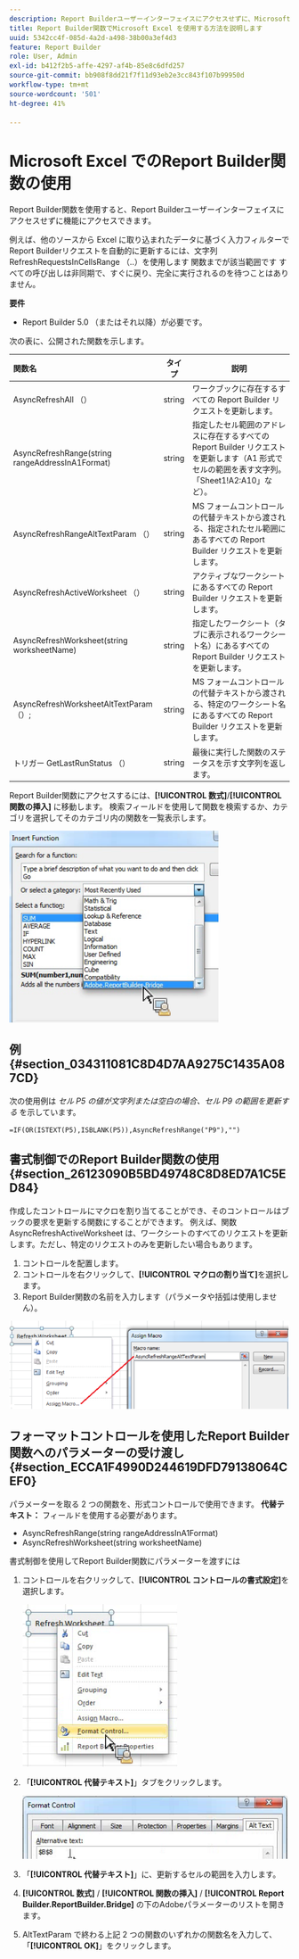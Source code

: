 ```yaml
---
description: Report Builderユーザーインターフェイスにアクセスせずに、Microsoft Excel をReport Builder関数と共に使用する方法を説明します。
title: Report Builder関数でMicrosoft Excel を使用する方法を説明します
uuid: 5342cc4f-085d-4a2d-a498-38b00a3ef4d3
feature: Report Builder
role: User, Admin
exl-id: b412f2b5-affe-4297-af4b-85e8c6dfd257
source-git-commit: bb908f8dd21f7f11d93eb2e3cc843f107b99950d
workflow-type: tm+mt
source-wordcount: '501'
ht-degree: 41%

---
```


# Microsoft Excel でのReport Builder関数の使用

Report Builder関数を使用すると、Report Builderユーザーインターフェイスにアクセスせずに機能にアクセスできます。

例えば、他のソースから Excel に取り込まれたデータに基づく入力フィルターでReport Builderリクエストを自動的に更新するには、文字列 RefreshRequestsInCellsRange （..）を使用します 関数までが該当範囲です すべての呼び出しは非同期で、すぐに戻り、完全に実行されるのを待つことはありません。

**要件**

* Report Builder 5.0 （またはそれ以降）が必要です。

次の表に、公開された関数を示します。

| 関数名 | タイプ | 説明 |
|:---| --- | ---|
| AsyncRefreshAll （） | string | ワークブックに存在するすべての Report Builder リクエストを更新します。 |
| AsyncRefreshRange(string rangeAddressInA1Format) | string | 指定したセル範囲のアドレスに存在するすべての Report Builder リクエストを更新します（A1 形式でセルの範囲を表す文字列。「Sheet1!A2:A10」など）。 |
| AsyncRefreshRangeAltTextParam （） | string | MS フォームコントロールの代替テキストから渡される、指定されたセル範囲にあるすべての Report Builder リクエストを更新します。 |
| AsyncRefreshActiveWorksheet （） | string | アクティブなワークシートにあるすべての Report Builder リクエストを更新します。 |
| AsyncRefreshWorksheet(string worksheetName) | string | 指定したワークシート（タブに表示されるワークシート名）にあるすべての Report Builder リクエストを更新します。 |
| AsyncRefreshWorksheetAltTextParam （）; | string | MS フォームコントロールの代替テキストから渡される、特定のワークシート名にあるすべての Report Builder リクエストを更新します。 |
| トリガー GetLastRunStatus （） | string | 最後に実行した関数のステータスを示す文字列を返します。 |

Report Builder関数にアクセスするには、**[!UICONTROL 数式]**/**[!UICONTROL 関数の挿入]** に移動します。 検索フィールドを使用して関数を検索するか、カテゴリを選択してそのカテゴリ内の関数を一覧表示します。

![ カテゴリリストが展開された関数を挿入ウィンドウを示すスクリーンショット。](assets/arb_functions.png)

## 例 {#section_034311081C8D4D7AA9275C1435A087CD}

次の使用例は *セル P5 の値が文字列または空白の場合、セル P9 の範囲を更新する* を示しています。

```
=IF(OR(ISTEXT(P5),ISBLANK(P5)),AsyncRefreshRange("P9"),"")
```

## 書式制御でのReport Builder関数の使用 {#section_26123090B5BD49748C8D8ED7A1C5ED84}

作成したコントロールにマクロを割り当てることができ、そのコントロールはブックの要求を更新する関数にすることができます。 例えば、関数 AsyncRefreshActiveWorksheet は、ワークシートのすべてのリクエストを更新します。ただし、特定のリクエストのみを更新したい場合もあります。

1. コントロールを配置します。
1. コントロールを右クリックして、**[!UICONTROL マクロの割り当て]**&#x200B;を選択します。
1. Report Builder関数の名前を入力します（パラメータや括弧は使用しません）。

![ マクロの割り当てウィンドウを示すスクリーンショット。](assets/assign_macro.png)

## フォーマットコントロールを使用したReport Builder関数へのパラメーターの受け渡し {#section_ECCA1F4990D244619DFD79138064CEF0}

パラメーターを取る 2 つの関数を、形式コントロールで使用できます。 **代替テキスト：** フィールドを使用する必要があります。

* AsyncRefreshRange(string rangeAddressInA1Format)
* AsyncRefreshWorksheet(string worksheetName)

書式制御を使用してReport Builder関数にパラメーターを渡すには

1. コントロールを右クリックして、**[!UICONTROL コントロールの書式設定]**&#x200B;を選択します。

   ![ 形式コントロールが選択されていることを示すスクリーンショット。](assets/format_control.png)

1. 「**[!UICONTROL 代替テキスト]**」タブをクリックします。

   ![ 「代替テキスト」タブと「代替テキスト」フィールドを示すスクリーンショット。](assets/alt_text.png)

1. 「**[!UICONTROL 代替テキスト]**」に、更新するセルの範囲を入力します。
1. **[!UICONTROL 数式]** / **[!UICONTROL 関数の挿入]** / **[!UICONTROL Report Builder.ReportBuilder.Bridge]** の下のAdobeパラメーターのリストを開きます。

1. AltTextParam で終わる上記 2 つの関数のいずれかの関数名を入力して、「**[!UICONTROL OK]**」をクリックします。
